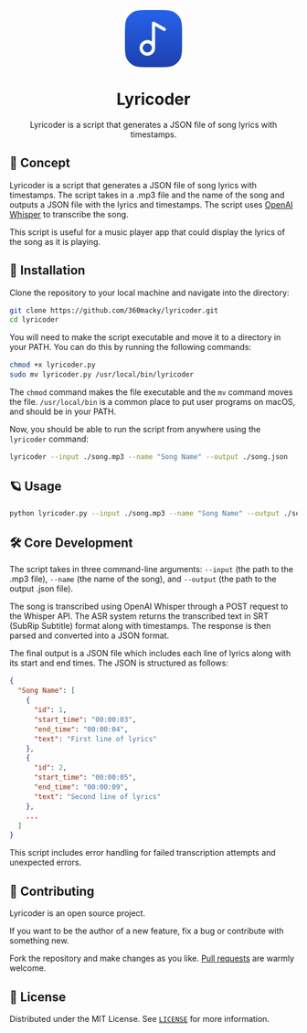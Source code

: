 <p align="center">
  <img
    src=".github/logo.png"
    align="center"
    width="100"
    alt="Lyricoder"
    title="Lyricoder"
  />
  <h1 align="center">Lyricoder</h1>
</p>

<p align="center">
  Lyricoder is a script that generates a JSON file of song lyrics with timestamps.
</p>

## 🚀 Concept

Lyricoder is a script that generates a JSON file of song lyrics with timestamps. The script takes in a .mp3 file and the name of the song and outputs a JSON file with the lyrics and timestamps. The script uses [OpenAI Whisper](https://openai.com/research/whisper) to transcribe the song.

This script is useful for a music player app that could display the lyrics of the song as it is playing.

## 🌈 Installation

Clone the repository to your local machine and navigate into the directory:

```bash
git clone https://github.com/360macky/lyricoder.git
cd lyricoder
```

You will need to make the script executable and move it to a directory in your PATH. You can do this by running the following commands:

```bash
chmod +x lyricoder.py
sudo mv lyricoder.py /usr/local/bin/lyricoder
```

The `chmod` command makes the file executable and the `mv` command moves the file. `/usr/local/bin` is a common place to put user programs on macOS, and should be in your PATH.

Now, you should be able to run the script from anywhere using the `lyricoder` command:

```bash
lyricoder --input ./song.mp3 --name "Song Name" --output ./song.json
```

## 🪐 Usage

```bash
python lyricoder.py --input ./song.mp3 --name "Song Name" --output ./song.json
```

## 🛠 Core Development

The script takes in three command-line arguments: `--input` (the path to the .mp3 file), `--name` (the name of the song), and `--output` (the path to the output .json file).

The song is transcribed using OpenAI Whisper through a POST request to the Whisper API. The ASR system returns the transcribed text in SRT (SubRip Subtitle) format along with timestamps. The response is then parsed and converted into a JSON format.

The final output is a JSON file which includes each line of lyrics along with its start and end times. The JSON is structured as follows:

```json
{
  "Song Name": [
    {
      "id": 1,
      "start_time": "00:00:03",
      "end_time": "00:00:04",
      "text": "First line of lyrics"
    },
    {
      "id": 2,
      "start_time": "00:00:05",
      "end_time": "00:00:09",
      "text": "Second line of lyrics"
    },
    ...
  ]
}
```

This script includes error handling for failed transcription attempts and unexpected errors.

## 🤲 Contributing

Lyricoder is an open source project.

If you want to be the author of a new feature, fix a bug or contribute with something new.

Fork the repository and make changes as you like. [Pull requests](https://github.com/360macky/lyricoder/pulls) are warmly welcome.

## 📃 License

Distributed under the MIT License.
See [`LICENSE`](./LICENSE) for more information.
